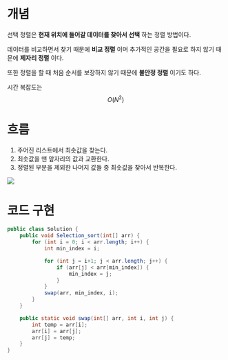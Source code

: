 # 개념

선택 정렬은 **현재 위치에 들어갈 데이터를 찾아서 선택** 하는 정렬 방법이다.

데이터를 비교하면서 찾기 때문에 **비교 정렬** 이며 추가적인 공간을 필요로 하지 않기 때문에 **제자리 정렬** 이다.

또한 정렬을 할 때 처음 순서를 보장하지 않기 때문에 **불안정 정렬** 이기도 하다.

시간 복잡도는 $$O(N^2)$$


# 흐름

1. 주어진 리스트에서 최솟값을 찾는다.
2. 최솟값을 맨 앞자리의 값과 교환한다.
3. 정렬된 부분을 제외한 나머지 값들 중 최솟값을 찾아서 반복한다.

![](https://img1.daumcdn.net/thumb/R1280x0/?scode=mtistory2&fname=https%3A%2F%2Fblog.kakaocdn.net%2Fdn%2FzGdeV%2Fbtsh59ZeYkR%2F12lOZZqZW99jsD6Gi7QoC0%2Fimg.png)


# 코드 구현

```java
public class Solution {
	public void Selection_sort(int[] arr) {
		for (int i = 0; i < arr.length; i++) {
			int min_index = i;

			for (int j = i+1; j < arr.length; j++) {
				if (arr[j] < arr[min_index]) {
					min_index = j;
				}
			}
			swap(arr, min_index, i);
		}
	}

	public static void swap(int[] arr, int i, int j) {
		int temp = arr[i];
		arr[i] = arr[j];
		arr[j] = temp;
	}
}
```

